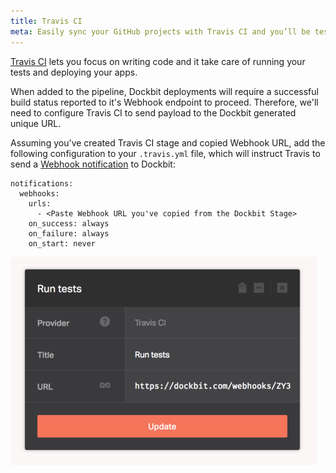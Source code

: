 ```yaml
---
title: Travis CI
meta: Easily sync your GitHub projects with Travis CI and you’ll be testing your code in minutes!
---
```


[Travis CI](https://travis-ci.com) lets you focus on writing code and it take care of running your tests and deploying your apps.

When added to the pipeline, Dockbit deployments will require a successful build status reported to it's Webhook endpoint to proceed. Therefore, we'll need to configure Travis CI to send payload to the Dockbit generated unique URL.

Assuming you've created Travis CI stage and copied Webhook URL, add the following configuration to your ```.travis.yml``` file, which will instruct Travis to send a [Webhook notification](http://docs.travis-ci.com/user/notifications/#Webhook-notification) to Dockbit:

```
notifications:
  webhooks:
    urls:
      - <Paste Webhook URL you've copied from the Dockbit Stage>
    on_success: always
    on_failure: always
    on_start: never
```

![TravisCI](../images/integrations/travisci.png)
